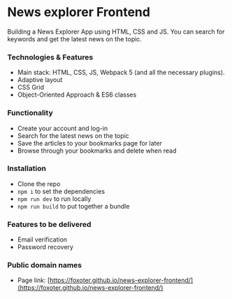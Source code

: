 # News explorer Frontend
Building a News Explorer App using HTML, CSS and JS. You can search for keywords and get the latest news on the topic.

### Technologies & Features
* Main stack: HTML, CSS, JS, Webpack 5 (and all the necessary plugins).
* Adaptive layout
* CSS Grid
* Object-Oriented Approach & ES6 classes

### Functionality
* Create your account and log-in
* Search for the latest news on the topic
* Save the articles to your bookmarks page for later
* Browse through your bookmarks and delete when read

### Installation
* Clone the repo
* `npm i` to set the dependencies
* `npm run dev` to run locally
* `npm run build` to put together a bundle

### Features to be delivered
* Email verification
* Password recovery

### Public domain names
* Page link: [https://foxoter.github.io/news-explorer-frontend/](https://foxoter.github.io/news-explorer-frontend/)

